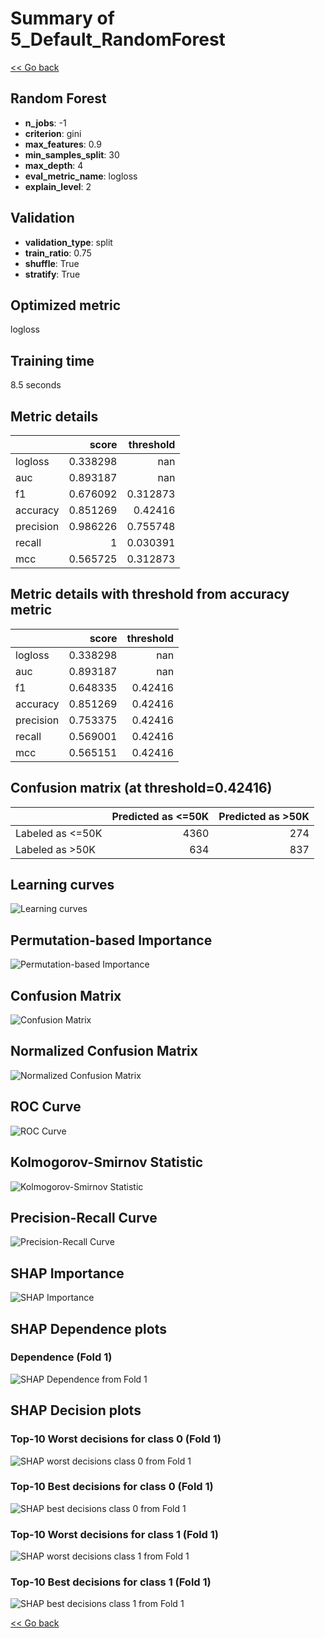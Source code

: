 # Summary of 5_Default_RandomForest

[<< Go back](../README.md)


## Random Forest
- **n_jobs**: -1
- **criterion**: gini
- **max_features**: 0.9
- **min_samples_split**: 30
- **max_depth**: 4
- **eval_metric_name**: logloss
- **explain_level**: 2

## Validation
 - **validation_type**: split
 - **train_ratio**: 0.75
 - **shuffle**: True
 - **stratify**: True

## Optimized metric
logloss

## Training time

8.5 seconds

## Metric details
|           |    score |   threshold |
|:----------|---------:|------------:|
| logloss   | 0.338298 |  nan        |
| auc       | 0.893187 |  nan        |
| f1        | 0.676092 |    0.312873 |
| accuracy  | 0.851269 |    0.42416  |
| precision | 0.986226 |    0.755748 |
| recall    | 1        |    0.030391 |
| mcc       | 0.565725 |    0.312873 |


## Metric details with threshold from accuracy metric
|           |    score |   threshold |
|:----------|---------:|------------:|
| logloss   | 0.338298 |   nan       |
| auc       | 0.893187 |   nan       |
| f1        | 0.648335 |     0.42416 |
| accuracy  | 0.851269 |     0.42416 |
| precision | 0.753375 |     0.42416 |
| recall    | 0.569001 |     0.42416 |
| mcc       | 0.565151 |     0.42416 |


## Confusion matrix (at threshold=0.42416)
|                  |   Predicted as <=50K |   Predicted as >50K |
|:-----------------|---------------------:|--------------------:|
| Labeled as <=50K |                 4360 |                 274 |
| Labeled as >50K  |                  634 |                 837 |

## Learning curves
![Learning curves](learning_curves.png)

## Permutation-based Importance
![Permutation-based Importance](permutation_importance.png)
## Confusion Matrix

![Confusion Matrix](confusion_matrix.png)


## Normalized Confusion Matrix

![Normalized Confusion Matrix](confusion_matrix_normalized.png)


## ROC Curve

![ROC Curve](roc_curve.png)


## Kolmogorov-Smirnov Statistic

![Kolmogorov-Smirnov Statistic](ks_statistic.png)


## Precision-Recall Curve

![Precision-Recall Curve](precision_recall_curve.png)



## SHAP Importance
![SHAP Importance](shap_importance.png)

## SHAP Dependence plots

### Dependence (Fold 1)
![SHAP Dependence from Fold 1](learner_fold_0_shap_dependence.png)

## SHAP Decision plots

### Top-10 Worst decisions for class 0 (Fold 1)
![SHAP worst decisions class 0 from Fold 1](learner_fold_0_shap_class_0_worst_decisions.png)
### Top-10 Best decisions for class 0 (Fold 1)
![SHAP best decisions class 0 from Fold 1](learner_fold_0_shap_class_0_best_decisions.png)
### Top-10 Worst decisions for class 1 (Fold 1)
![SHAP worst decisions class 1 from Fold 1](learner_fold_0_shap_class_1_worst_decisions.png)
### Top-10 Best decisions for class 1 (Fold 1)
![SHAP best decisions class 1 from Fold 1](learner_fold_0_shap_class_1_best_decisions.png)

[<< Go back](../README.md)
